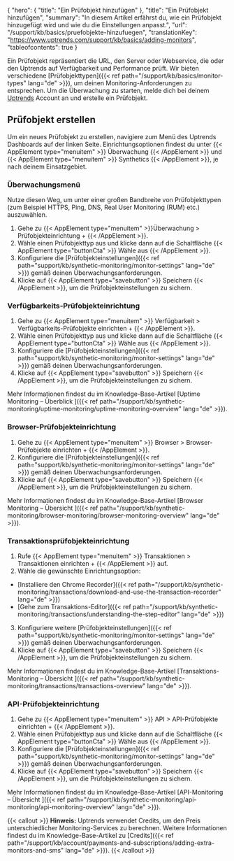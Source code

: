 {
  "hero": {
    "title": "Ein Prüfobjekt hinzufügen"
  },
  "title": "Ein Prüfobjekt hinzufügen",
  "summary": "In diesem Artikel erfährst du, wie ein Prüfobjekt hinzugefügt wird und wie du die Einstellungen anpasst.",
  "url": "/support/kb/basics/pruefobjekte-hinzufuegen",
  "translationKey": "https://www.uptrends.com/support/kb/basics/adding-monitors",
  "tableofcontents": true
}

Ein Prüfobjekt repräsentiert die URL, den Server oder Webservice, die oder den Uptrends auf Verfügbarkeit und Performance prüft. Wir bieten verschiedene [Prüfobjekttypen]({{< ref path="/support/kb/basics/monitor-types" lang="de" >}}), um deinen Monitoring-Anforderungen zu entsprechen. Um die Überwachung zu starten, melde dich bei deinem [Uptrends](https://app.uptrends.com/Report) Account an und erstelle ein Prüfobjekt.

## Prüfobjekt erstellen

Um ein neues Prüfobjekt zu erstellen, navigiere zum Menü des Uptrends Dashboards auf der linken Seite. Einrichtungsoptionen findest du unter {{< AppElement type="menuitem" >}} Überwachung {{< /AppElement >}} und {{< AppElement type="menuitem" >}} Synthetics {{< /AppElement >}}, je nach deinem Einsatzgebiet.

### Überwachungsmenü

Nutze diesen Weg, um unter einer großen Bandbreite von Prüfobjekttypen (zum Beispiel HTTPS, Ping, DNS, Real User Monitoring (RUM) etc.) auszuwählen.

1. Gehe zu {{< AppElement type="menuitem" >}}Überwachung > Prüfobjekteinrichtung + {{< /AppElement >}}.
2. Wähle einen Prüfobjekttyp aus und klicke dann auf die Schaltfläche {{< AppElement type="buttonCta" >}} Wähle aus {{< /AppElement >}}.
3. Konfiguriere die [Prüfobjekteinstellungen]({{< ref path="support/kb/synthetic-monitoring/monitor-settings" lang="de" >}}) gemäß deinen Überwachungsanforderungen.
4. Klicke auf {{< AppElement type="savebutton" >}} Speichern {{< /AppElement >}}, um die Prüfobjekteinstellungen zu sichern.

### Verfügbarkeits-Prüfobjekteinrichtung

1. Gehe zu {{< AppElement type="menuitem" >}} Verfügbarkeit > Verfügbarkeits-Prüfobjekte einrichten + {{< /AppElement >}}.
2. Wähle einen Prüfobjekttyp aus und klicke dann auf die Schaltfläche {{< AppElement type="buttonCta" >}} Wähle aus {{< /AppElement >}}.
3. Konfiguriere die [Prüfobjekteinstellungen]({{< ref path="support/kb/synthetic-monitoring/monitor-settings" lang="de" >}}) gemäß deinen Überwachungsanforderungen.
4. Klicke auf {{< AppElement type="savebutton" >}} Speichern {{< /AppElement >}}, um die Prüfobjekteinstellungen zu sichern.

Mehr Informationen findest du im Knowledge-Base-Artikel [Uptime Monitoring – Überblick
]({{< ref path="/support/kb/synthetic-monitoring/uptime-monitoring/uptime-monitoring-overview" lang="de" >}}).

### Browser-Prüfobjekteinrichtung

1. Gehe zu {{< AppElement type="menuitem" >}} Browser > Browser-Prüfobjekte einrichten + {{< /AppElement >}}.
2. Konfiguriere die [Prüfobjekteinstellungen]({{< ref path="support/kb/synthetic-monitoring/monitor-settings" lang="de" >}}) gemäß deinen Überwachungsanforderungen.
3. Klicke auf {{< AppElement type="savebutton" >}} Speichern {{< /AppElement >}}, um die Prüfobjekteinstellungen zu sichern.

Mehr Informationen findest du im Knowledge-Base-Artikel [Browser Monitoring – Übersicht
]({{< ref path="/support/kb/synthetic-monitoring/browser-monitoring/browser-monitoring-overview" lang="de" >}}).

### Transaktionsprüfobjekteinrichtung

1. Rufe {{< AppElement type="menuitem" >}} Transaktionen > Transaktionen einrichten + {{< /AppElement >}} auf.
2. Wähle die gewünschte Einrichtungsoption:

- [Installiere den Chrome Recorder]({{< ref path="/support/kb/synthetic-monitoring/transactions/download-and-use-the-transaction-recorder" lang="de" >}})
- [Gehe zum Transaktions-Editor]({{< ref path="/support/kb/synthetic-monitoring/transactions/understanding-the-step-editor" lang="de" >}})

3. Konfiguriere weitere [Prüfobjekteinstellungen]({{< ref path="support/kb/synthetic-monitoring/monitor-settings" lang="de" >}}) gemäß deinen Überwachungsanforderungen.
4. Klicke auf {{< AppElement type="savebutton" >}} Speichern {{< /AppElement >}}, um die Prüfobjekteinstellungen zu sichern.

Mehr Informationen findest du im Knowledge-Base-Artikel [Transaktions-Monitoring – Übersicht
]({{< ref path="/support/kb/synthetic-monitoring/transactions/transactions-overview" lang="de" >}}).

### API-Prüfobjekteinrichtung

1. Gehe zu {{< AppElement type="menuitem" >}} API > API-Prüfobjekte einrichten + {{< /AppElement >}}.
2. Wähle einen Prüfobjekttyp aus und klicke dann auf die Schaltfläche {{< AppElement type="buttonCta" >}} Wähle aus {{< /AppElement >}}.
3. Konfiguriere die [Prüfobjekteinstellungen]({{< ref path="support/kb/synthetic-monitoring/monitor-settings" lang="de" >}}) gemäß deinen Überwachungsanforderungen.
4. Klicke auf {{< AppElement type="savebutton" >}} Speichern {{< /AppElement >}}, um die Prüfobjekteinstellungen zu sichern.

Mehr Informationen findest du im Knowledge-Base-Artikel [API-Monitoring – Übersicht
]({{< ref path="/support/kb/synthetic-monitoring/api-monitoring/api-monitoring-overview" lang="de" >}}).

{{< callout >}} **Hinweis:** Uptrends verwendet Credits, um den Preis unterschiedlicher Monitoring-Services zu berechnen. Weitere Informationen findest du im Knowledge-Base-Artikel zu [Credits]({{< ref path="/support/kb/account/payments-and-subscriptions/adding-extra-monitors-and-sms" lang="de" >}}). {{< /callout >}}